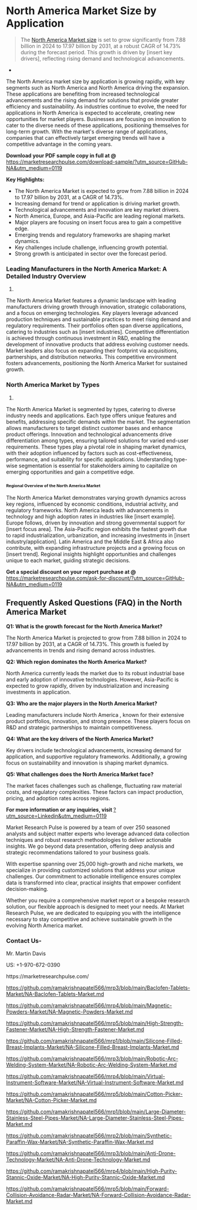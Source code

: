 <h1>North America  Market&nbsp;Size by Application</h1><blockquote><p>The <a href="https://marketresearchpulse.com/download-sample/?utm_source=GitHub-NA&amp;utm_medium=0119">North America  Market size</a> is set to grow significantly from 7.88 billion in 2024 to 17.97 billion by 2031, at a robust CAGR of 14.73% during the forecast period. This growth is driven by [insert key drivers], reflecting rising demand and technological advancements.</p></blockquote><ul><li></li></ul><p>The North America  market size by application is growing rapidly, with key segments such as North America  and North America  driving the expansion. These applications are benefiting from increased technological advancements and the rising demand for solutions that provide greater efficiency and sustainability. As industries continue to evolve, the need for applications in North America  is expected to accelerate, creating new opportunities for market players. Businesses are focusing on innovation to cater to the diverse needs of these applications, positioning themselves for long-term growth. With the market's diverse range of applications, companies that can effectively target emerging trends will have a competitive advantage in the coming years.</p><p><strong>Download your PDF sample copy in full at @ </strong><a href="https://marketresearchpulse.com/download-sample/?utm_source=GitHub-NA&amp;utm_medium=0119">https://marketresearchpulse.com/download-sample/?utm_source=GitHub-NA&amp;utm_medium=0119</a></p><p><strong>Key Highlights: </strong></p><ul><li>The North America  Market is expected to grow from 7.88 billion in 2024 to 17.97 billion by 2031, at a CAGR of 14.73%.</li><li>Increasing demand for trend or application is driving market growth.</li><li>Technological advancements and innovation are key market drivers.</li><li>North America, Europe, and Asia-Pacific are leading regional markets.</li><li>Major players are focusing on insert focus area to gain a competitive edge.</li><li>Emerging trends and regulatory frameworks are shaping market dynamics.</li><li>Key challenges include challenge, influencing growth potential.</li><li>Strong growth is anticipated in sector over the forecast period.</li></ul><h3>Leading Manufacturers in the North America  Market: A Detailed Industry Overview</h3><ol><li></li></ol><div class="flex max-w-full flex-col flex-grow"><div class="min-h-8 text-message flex w-full flex-col items-end gap-2 whitespace-normal break-words [.text-message+&amp;]:mt-5" dir="auto" data-message-author-role="assistant" data-message-id="fd8432e4-4910-450d-b182-61b7bfb0a01f" data-message-model-slug="gpt-4o"><div class="flex w-full flex-col gap-1 empty:hidden first:pt-[3px]"><div class="markdown prose w-full break-words dark:prose-invert light"><p>The North America  Market features a dynamic landscape with leading manufacturers driving growth through innovation, strategic collaborations, and a focus on emerging technologies. Key players leverage advanced production techniques and sustainable practices to meet rising demand and regulatory requirements. Their portfolios often span diverse applications, catering to industries such as [insert industries]. Competitive differentiation is achieved through continuous investment in R&amp;D, enabling the development of innovative products that address evolving customer needs. Market leaders also focus on expanding their footprint via acquisitions, partnerships, and distribution networks. This competitive environment fosters advancements, positioning the North America  Market for sustained growth.</p></div></div></div></div><h3>North America  Market by Types</h3><ol><li></li></ol><div class="flex max-w-full flex-col flex-grow"><div class="min-h-8 text-message flex w-full flex-col items-end gap-2 whitespace-normal break-words [.text-message+&amp;]:mt-5" dir="auto" data-message-author-role="assistant" data-message-id="084470be-0bb7-4664-bddf-5156b4f41249" data-message-model-slug="gpt-4o-mini"><div class="flex w-full flex-col gap-1 empty:hidden first:pt-[3px]"><div class="markdown prose w-full break-words dark:prose-invert light"><p>The North America  Market is segmented by types, catering to diverse industry needs and applications. Each type offers unique features and benefits, addressing specific demands within the market. The segmentation allows manufacturers to target distinct customer bases and enhance product offerings. Innovation and technological advancements drive differentiation among types, ensuring tailored solutions for varied end-user requirements. These types play a pivotal role in shaping market dynamics, with their adoption influenced by factors such as cost-effectiveness, performance, and suitability for specific applications. Understanding type-wise segmentation is essential for stakeholders aiming to capitalize on emerging opportunities and gain a competitive edge.</p></div></div></div></div><h3><span style="font-size: 11px;">Regional Overview of the North America  Market</span></h3><div class="flex max-w-full flex-col flex-grow"><div class="min-h-8 text-message flex w-full flex-col items-end gap-2 whitespace-normal break-words [.text-message+&amp;]:mt-5" dir="auto" data-message-author-role="assistant" data-message-id="e9038762-ce64-4e30-91c9-9bd413514231" data-message-model-slug="gpt-4o-mini"><div class="flex w-full flex-col gap-1 empty:hidden first:pt-[3px]"><div class="markdown prose w-full break-words dark:prose-invert light"><p>The North America  Market demonstrates varying growth dynamics across key regions, influenced by economic conditions, industrial activity, and regulatory frameworks. North America leads with advancements in technology and high adoption rates in industries like [insert example]. Europe follows, driven by innovation and strong governmental support for [insert focus area]. The Asia-Pacific region exhibits the fastest growth due to rapid industrialization, urbanization, and increasing investments in [insert industry/application]. Latin America and the Middle East &amp; Africa also contribute, with expanding infrastructure projects and a growing focus on [insert trend]. Regional insights highlight opportunities and challenges unique to each market, guiding strategic decisions.</p></div></div></div></div><p><strong>Get a special discount on your report purchase at @ </strong><a href="https://marketresearchpulse.com/ask-for-discount/?utm_source=GitHub-NA&amp;utm_medium=0119">https://marketresearchpulse.com/ask-for-discount/?utm_source=GitHub-NA&amp;utm_medium=0119</a></p><h2>Frequently Asked Questions (FAQ) in the North America  Market</h2><p><strong>Q1: What is the growth forecast for the North America  Market?</strong></p><p>The North America  Market is projected to grow from 7.88 billion in 2024 to 17.97 billion by 2031, at a CAGR of 14.73%. This growth is fueled by advancements in trends and rising demand across industries.</p><p><strong>Q2: Which region dominates the North America  Market?</strong></p><p>North America currently leads the market due to its robust industrial base and early adoption of innovative technologies. However, Asia-Pacific is expected to grow rapidly, driven by industrialization and increasing investments in application.</p><p><strong>Q3: Who are the major players in the North America  Market?</strong></p><p>Leading manufacturers include North America , known for their extensive product portfolios, innovation, and strong presence. These players focus on R&amp;D and strategic partnerships to maintain competitiveness.</p><p><strong>Q4: What are the key drivers of the North America  Market?</strong></p><p>Key drivers include technological advancements, increasing demand for application, and supportive regulatory frameworks. Additionally, a growing focus on sustainability and innovation is shaping market dynamics.</p><p><strong>Q5: What challenges does the North America  Market face?</strong></p><p>The market faces challenges such as challenge, fluctuating raw material costs, and regulatory complexities. These factors can impact production, pricing, and adoption rates across regions.</p><p><strong>For more information or any inquiries, visit&nbsp;</strong><a href="?utm_source=Linkedin&utm_medium=0119">?utm_source=Linkedin&utm_medium=0119</a></p><p>Market Research Pulse is powered by a team of over 250 seasoned analysts and subject matter experts who leverage advanced data collection techniques and robust research methodologies to deliver actionable insights. We go beyond data presentation, offering deep analysis and strategic recommendations tailored to your business goals.</p><p>With expertise spanning over 25,000 high-growth and niche markets, we specialize in providing customized solutions that address your unique challenges. Our commitment to actionable intelligence ensures complex data is transformed into clear, practical insights that empower confident decision-making.</p><p>Whether you require a comprehensive market report or a bespoke research solution, our flexible approach is designed to meet your needs. At Market Research Pulse, we are dedicated to equipping you with the intelligence necessary to stay competitive and achieve sustainable growth in the evolving North America  market.</p><h3><strong>Contact Us-</strong></h3><p>Mr. Martin Davis</p><p>US: +1-970-672-0390</p><p>https://marketresearchpulse.com/</p><p><a href="https://github.com/ramakrishnapatel566/mrp3/blob/main/Baclofen-Tablets-Market/NA-Baclofen-Tablets-Market.md">https://github.com/ramakrishnapatel566/mrp3/blob/main/Baclofen-Tablets-Market/NA-Baclofen-Tablets-Market.md</a></p><p><a href="https://github.com/ramakrishnapatel566/mrp4/blob/main/Magnetic-Powders-Market/NA-Magnetic-Powders-Market.md">https://github.com/ramakrishnapatel566/mrp4/blob/main/Magnetic-Powders-Market/NA-Magnetic-Powders-Market.md</a></p><p><a href="https://github.com/ramakrishnapatel566/mrp5/blob/main/High-Strength-Fastener-Market/NA-High-Strength-Fastener-Market.md">https://github.com/ramakrishnapatel566/mrp5/blob/main/High-Strength-Fastener-Market/NA-High-Strength-Fastener-Market.md</a></p><p><a href="https://github.com/ramakrishnapatel566/mrp1/blob/main/Silicone-Filled-Breast-Implants-Market/NA-Silicone-Filled-Breast-Implants-Market.md">https://github.com/ramakrishnapatel566/mrp1/blob/main/Silicone-Filled-Breast-Implants-Market/NA-Silicone-Filled-Breast-Implants-Market.md</a></p><p><a href="https://github.com/ramakrishnapatel566/mrp3/blob/main/Robotic-Arc-Welding-System-Market/NA-Robotic-Arc-Welding-System-Market.md">https://github.com/ramakrishnapatel566/mrp3/blob/main/Robotic-Arc-Welding-System-Market/NA-Robotic-Arc-Welding-System-Market.md</a></p><p><a href="https://github.com/ramakrishnapatel566/mrp4/blob/main/Virtual-Instrument-Software-Market/NA-Virtual-Instrument-Software-Market.md">https://github.com/ramakrishnapatel566/mrp4/blob/main/Virtual-Instrument-Software-Market/NA-Virtual-Instrument-Software-Market.md</a></p><p><a href="https://github.com/ramakrishnapatel566/mrp5/blob/main/Cotton-Picker-Market/NA-Cotton-Picker-Market.md">https://github.com/ramakrishnapatel566/mrp5/blob/main/Cotton-Picker-Market/NA-Cotton-Picker-Market.md</a></p><p><a href="https://github.com/ramakrishnapatel566/mrp1/blob/main/Large-Diameter-Stainless-Steel-Pipes-Market/NA-Large-Diameter-Stainless-Steel-Pipes-Market.md">https://github.com/ramakrishnapatel566/mrp1/blob/main/Large-Diameter-Stainless-Steel-Pipes-Market/NA-Large-Diameter-Stainless-Steel-Pipes-Market.md</a></p><p><a href="https://github.com/ramakrishnapatel566/mrp2/blob/main/Synthetic-Paraffin-Wax-Market/NA-Synthetic-Paraffin-Wax-Market.md">https://github.com/ramakrishnapatel566/mrp2/blob/main/Synthetic-Paraffin-Wax-Market/NA-Synthetic-Paraffin-Wax-Market.md</a></p><p><a href="https://github.com/ramakrishnapatel566/mrp3/blob/main/Anti-Drone-Technology-Market/NA-Anti-Drone-Technology-Market.md">https://github.com/ramakrishnapatel566/mrp3/blob/main/Anti-Drone-Technology-Market/NA-Anti-Drone-Technology-Market.md</a></p><p><a href="https://github.com/ramakrishnapatel566/mrp4/blob/main/High-Purity-Stannic-Oxide-Market/NA-High-Purity-Stannic-Oxide-Market.md">https://github.com/ramakrishnapatel566/mrp4/blob/main/High-Purity-Stannic-Oxide-Market/NA-High-Purity-Stannic-Oxide-Market.md</a></p><p><a href="https://github.com/ramakrishnapatel566/mrp5/blob/main/Forward-Collision-Avoidance-Radar-Market/NA-Forward-Collision-Avoidance-Radar-Market.md">https://github.com/ramakrishnapatel566/mrp5/blob/main/Forward-Collision-Avoidance-Radar-Market/NA-Forward-Collision-Avoidance-Radar-Market.md</a></p>
